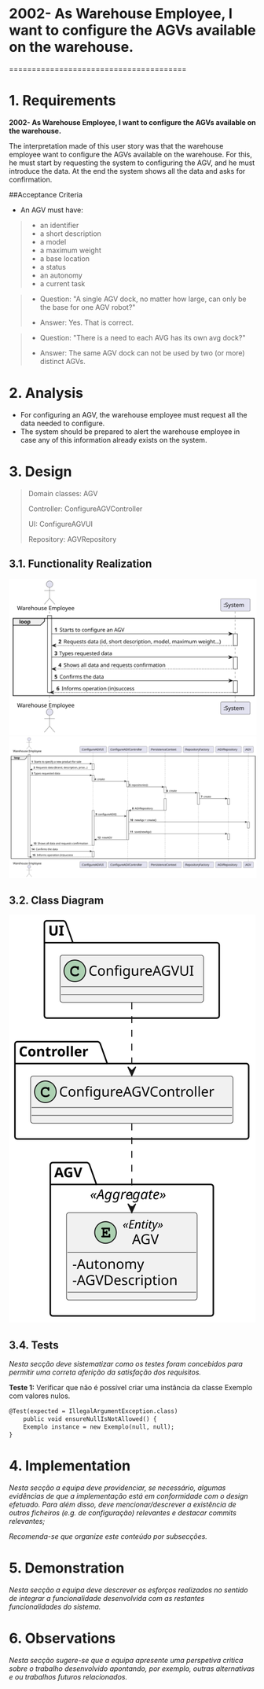 # **2002- As Warehouse Employee, I want to configure the AGVs available on the warehouse.**

=======================================


# 1. Requirements

**2002- As Warehouse Employee, I want to configure the AGVs available on the warehouse.**

The interpretation made of this user story was that the warehouse employee want to configure the AGVs available on the warehouse.
For this, he must start by requesting the system to configuring the AGV, and he must introduce the data.
At the end the system shows all the data and asks for confirmation.



##Acceptance Criteria

* An AGV must have:
> - an identifier
> - a short description
> - a model 
> - a maximum weight
> - a base location   
> - a status 
> - an autonomy 
> - a current task

> - Question: "A single AGV dock, no matter how large, can only be the base for one AGV robot?"
> 
> - Answer: Yes. That is correct.

> - Question: "There is a need to each AVG has its own avg dock?"
> 
> - Answer: The same AGV dock can not be used by two (or more) distinct AGVs.

# 2. Analysis

* For configuring an AGV, the warehouse employee must request all the data needed to configure.
* The system should be prepared to alert the warehouse employee in case any of this information already exists on the system.

# 3. Design

>   Domain classes: AGV
>
>   Controller: ConfigureAGVController
> 
>   UI: ConfigureAGVUI
>
>   Repository: AGVRepository


## 3.1. Functionality Realization

![SSD](US2002_SSD.svg)
![SD](US2002_SD.svg)

## 3.2. Class Diagram

![CD](US2002_CD.svg)


## 3.4. Tests
*Nesta secção deve sistematizar como os testes foram concebidos para permitir uma correta aferição da satisfação dos requisitos.*

**Teste 1:** Verificar que não é possível criar uma instância da classe Exemplo com valores nulos.

	@Test(expected = IllegalArgumentException.class)
		public void ensureNullIsNotAllowed() {
		Exemplo instance = new Exemplo(null, null);
	}

# 4. Implementation

*Nesta secção a equipa deve providenciar, se necessário, algumas evidências de que a implementação está em conformidade com o design efetuado. Para além disso, deve mencionar/descrever a existência de outros ficheiros (e.g. de configuração) relevantes e destacar commits relevantes;*

*Recomenda-se que organize este conteúdo por subsecções.*

# 5. Demonstration

*Nesta secção a equipa deve descrever os esforços realizados no sentido de integrar a funcionalidade desenvolvida com as restantes funcionalidades do sistema.*

# 6. Observations

*Nesta secção sugere-se que a equipa apresente uma perspetiva critica sobre o trabalho desenvolvido apontando, por exemplo, outras alternativas e ou trabalhos futuros relacionados.*



